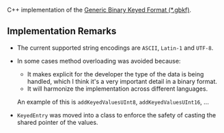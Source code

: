 
C++ implementation of the [Generic Binary Keyed Format (*.gbkf)](https://gbkf-format.org).

## Implementation Remarks

+ The current supported string encodings are `ASCII`, `Latin-1` and `UTF-8`.

+ In some cases method overloading was avoided because:
  + It makes explicit for the developer the type of the data is being handled, which I think it's a very important detail in a binary format.
  + It will harmonize the implementation across different languages.

  An example of this is `addKeyedValuesUInt8`, `addKeyedValuesUInt16`, ...

+ `KeyedEntry` was moved into a class to enforce the safety of casting the shared pointer of the values.